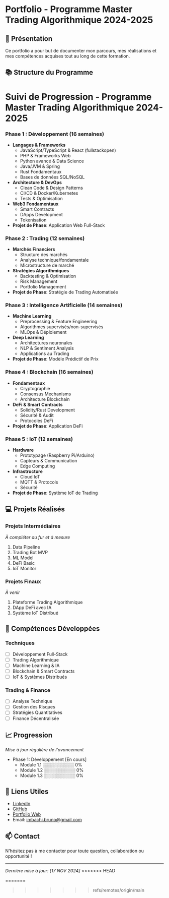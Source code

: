 
# Portfolio - Programme Master Trading Algorithmique 2024-2025

## 👋 Présentation

Ce portfolio a pour but de documenter mon parcours, mes réalisations et mes compétences acquises tout au long de cette formation.

## 📚 Structure du Programme
# Suivi de Progression - Programme Master Trading Algorithmique 2024-2025

### Phase 1 : Développement (16 semaines)

- **Langages & Frameworks**
  - JavaScript/TypeScript & React (fullstackopen)
  - PHP & Frameworks Web
  - Python avancé & Data Science
  - Java/JVM & Spring
  - Rust Fondamentaux
  - Bases de données SQL/NoSQL
- **Architecture & DevOps**
  - Clean Code & Design Patterns
  - CI/CD & Docker/Kubernetes
  - Tests & Optimisation
- **Web3 Fondamentaux**
  - Smart Contracts
  - DApps Development
  - Tokenisation
- **Projet de Phase**: Application Web Full-Stack

### Phase 2 : Trading (12 semaines)

- **Marchés Financiers**
  - Structure des marchés
  - Analyse technique/fondamentale
  - Microstructure de marché
- **Stratégies Algorithmiques**
  - Backtesting & Optimisation
  - Risk Management
  - Portfolio Management
- **Projet de Phase**: Stratégie de Trading Automatisée

### Phase 3 : Intelligence Artificielle (14 semaines)

- **Machine Learning**
  - Preprocessing & Feature Engineering
  - Algorithmes supervisés/non-supervisés
  - MLOps & Déploiement
- **Deep Learning**
  - Architectures neuronales
  - NLP & Sentiment Analysis
  - Applications au Trading
- **Projet de Phase**: Modèle Prédictif de Prix

### Phase 4 : Blockchain (16 semaines)

- **Fondamentaux**
  - Cryptographie
  - Consensus Mechanisms
  - Architecture Blockchain
- **DeFi & Smart Contracts**
  - Solidity/Rust Development
  - Sécurité & Audit
  - Protocoles DeFi
- **Projet de Phase**: Application DeFi

### Phase 5 : IoT (12 semaines)

- **Hardware**
  - Prototypage (Raspberry Pi/Arduino)
  - Capteurs & Communication
  - Edge Computing
- **Infrastructure**
  - Cloud IoT
  - MQTT & Protocols
  - Sécurité
- **Projet de Phase**: Système IoT de Trading

## 💻 Projets Réalisés

### Projets Intermédiaires

*À compléter au fur et à mesure*

1. Data Pipeline
2. Trading Bot MVP
3. ML Model
4. DeFi Basic
5. IoT Monitor

### Projets Finaux

*À venir*

1. Plateforme Trading Algorithmique
2. DApp DeFi avec IA
3. Système IoT Distribué

## 🎯 Compétences Développées

### Techniques

- [ ] Développement Full-Stack
- [ ] Trading Algorithmique
- [ ] Machine Learning & IA
- [ ] Blockchain & Smart Contracts
- [ ] IoT & Systèmes Distribués

### Trading & Finance

- [ ] Analyse Technique
- [ ] Gestion des Risques
- [ ] Stratégies Quantitatives
- [ ] Finance Décentralisée

## 📈 Progression

*Mise à jour régulière de l'avancement*

- Phase 1: Développement [En cours]
  - Module 1.1 ░░░░░░░░░░ 0%
  - Module 1.2 ░░░░░░░░░░ 0%
  - Module 1.3 ░░░░░░░░░░ 0%

## 🔗 Liens Utiles

- [LinkedIn](votre-profil-linkedin)
- [GitHub](votre-profil-github)
- [Portfolio Web](votre-site-portfolio)
- Email: imbachi.bruno@gmail.com

## 📫 Contact

N'hésitez pas à me contacter pour toute question, collaboration ou opportunité !

---

*Dernière mise à jour: [17 NOV 2024]*
<<<<<<< HEAD

=======
>>>>>>> refs/remotes/origin/main
<!-- [░░░░░░░░░░] 0%
[▓░░░░░░░░░] 10%
[▓▓░░░░░░░░] 20%
[▓▓▓░░░░░░░] 30%
[▓▓▓▓░░░░░░] 40%
[▓▓▓▓▓░░░░░] 50%
[▓▓▓▓▓▓░░░░] 60%
[▓▓▓▓▓▓▓░░░] 70%
[▓▓▓▓▓▓▓▓░░] 80%
[▓▓▓▓▓▓▓▓▓░] 90%
[▓▓▓▓▓▓▓▓▓▓] 100% -->
